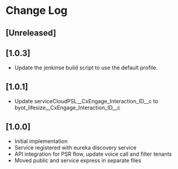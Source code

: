 # Change Log

## [Unreleased]
## [1.0.3]
- Update the jenkinse build script to use the default profile.
## [1.0.1]
- Update serviceCloudPSL__CxEngage_Interaction_ID__c to byot_lifesize__CxEngage_Interaction_ID__c

## [1.0.0]
- Initial implementation
- Service registered with eureka discovery service
- API integration for PSR flow, update voice call and filter tenants
- Moved public and service express in separate files